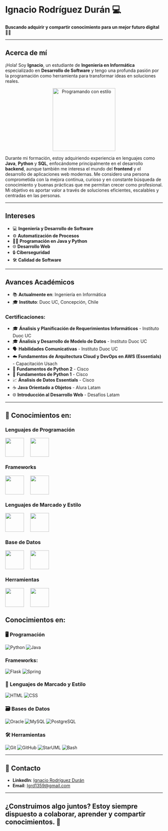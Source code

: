 # Ignacio Rodríguez Durán  💻
**Buscando adquirir y compartir conocimiento para un mejor futuro digital 👨‍💻** 

---

## **Acerca de mí**  
¡Hola! Soy **Ignacio**, un estudiante de **Ingeniería en Informática** especializado en **Desarrollo de Software** y tengo una profunda pasión por la programación como herramienta para transformar ideas en soluciones reales. 

<p align = "center">
<img src="https://media2.giphy.com/media/v1.Y2lkPTc5MGI3NjExYTFubzV1bTdzNDA5YzVza3RnM3ZtOHN1M2d2cjQyanV6MXJ4Z3FnZiZlcD12MV9pbnRlcm5hbF9naWZfYnlfaWQmY3Q9Zw/78XCFBGOlS6keY1Bil/giphy.gif" alt="Programando con estilo" width="200"/>
</p>

Durante mi formación, estoy adquiriendo experiencia en lenguajes como **Java**, **Python** y **SQL**, enfocándome principalmente en el desarrollo **backend**, aunque también me interesa el mundo del **frontend** y el desarrollo de aplicaciones web modernas. Me considero una persona comprometida con la mejora continua, curioso y en constante búsqueda de conocimiento y buenas prácticas que me permitan crecer como profesional. Mi objetivo es aportar valor a través de soluciones eficientes, escalables y centradas en las personas.

---

## **Intereses**  
- 💻 **Ingeniería y Desarrollo de Software**   
- ⚙️ **Automatización de Procesos**  
- 🧑‍💻 **Programación en Java y Python**  
- 🌐 **Desarrollo Web** 
- 🔒 **Ciberseguridad**  
- 🛠 **Calidad de Software** 

---

## **Avances Académicos**  
- 📚 **Actualmente en**: Ingeniería en Informática  
- 🎓 **Instituto**: Duoc UC, Concepción, Chile  

### **Certificaciones**:
- 🎓 **Ánalisis y Planificación de Requerimientos Informáticos** - Instituto Duoc UC
- 🎓 **Ánalisis y Desarrollo de Modelo de Datos** - Instituto Duoc UC
- 🗣️ **Habilidades Comunicativas** - Instituto Duoc UC
- ☁️ **Fundamentos de Arquitectura Cloud y DevOps en AWS (Essentials)** - Capacitación Usach
- 🐍 **Fundamentos de Python 2** - Cisco
- 🐍 **Fundamentos de Python 1** - Cisco  
- 📈 **Ánalisis de Datos Essentials** - Cisco 
- ☕ **Java Orientado a Objetos** - Alura Latam  
- 🌐 **Introducción al Desarrollo Web** - Desafíos Latam

---

<h2>🚀 Conocimientos en:</h2>

<div style="max-width: 600px; margin: auto;">

  <h3>Lenguajes de Programación</h3>
  <div style="display: flex; flex-wrap: wrap; gap: 20px; justify-content: flex-start;">
    <img src="https://cdn.jsdelivr.net/gh/devicons/devicon/icons/python/python-original.svg" height="60" style="animation: float 3s ease-in-out infinite;">
    <img src="https://cdn.jsdelivr.net/gh/devicons/devicon/icons/java/java-original.svg" height="60" style="animation: float 3s ease-in-out infinite;">
  </div>

  <h3>Frameworks</h3>
  <div style="display: flex; flex-wrap: wrap; gap: 20px; justify-content: flex-start;">
    <img src="https://cdn.jsdelivr.net/gh/devicons/devicon/icons/flask/flask-original.svg" height="60" style="animation: float 3s ease-in-out infinite;">
    <img src="https://cdn.jsdelivr.net/gh/devicons/devicon/icons/spring/spring-original.svg" height="60" style="animation: float 3s ease-in-out infinite;">
  </div>

  <h3>Lenguajes de Marcado y Estilo</h3>
  <div style="display: flex; flex-wrap: wrap; gap: 20px; justify-content: flex-start;">
    <img src="https://cdn.jsdelivr.net/gh/devicons/devicon/icons/html5/html5-original.svg" height="60" style="animation: float 3s ease-in-out infinite;">
    <img src="https://cdn.jsdelivr.net/gh/devicons/devicon/icons/css3/css3-original.svg" height="60" style="animation: float 3s ease-in-out infinite;">
  </div>

  <h3>Base de Datos</h3>
  <div style="display: flex; flex-wrap: wrap; gap: 20px; justify-content: flex-start;">
    <img src="https://cdn.jsdelivr.net/gh/devicons/devicon/icons/mysql/mysql-original.svg" height="60" style="animation: float 3s ease-in-out infinite;">
    <img src="https://cdn.jsdelivr.net/gh/devicons/devicon/icons/postgresql/postgresql-original.svg" height="60" style="animation: float 3s ease-in-out infinite;">
  </div>

  <h3>Herramientas</h3>
  <div style="display: flex; flex-wrap: wrap; gap: 20px; justify-content: flex-start;">
    <img src="https://cdn.jsdelivr.net/gh/devicons/devicon/icons/git/git-original.svg" height="60" style="animation: float 3s ease-in-out infinite;">
    <img src="https://cdn.jsdelivr.net/gh/devicons/devicon/icons/github/github-original.svg" height="60" style="animation: float 3s ease-in-out infinite;">
  </div>

</div>

## **Conocimientos en:**

### 🖥️ **Programación**
![Python](https://img.shields.io/badge/-Python-3776AB?logo=python&logoColor=white)  ![Java](https://img.shields.io/badge/-Java-007396?logo=java&logoColor=white)         

### **Frameworks:** 
![Flask](https://img.shields.io/badge/-Flask-000000?logo=flask&logoColor=white)  ![Spring](https://img.shields.io/badge/-Spring-6DB33F?logo=spring&logoColor=white)

### 📄 **Lenguajes de Marcado y Estilo**
![HTML](https://img.shields.io/badge/-HTML-E34F26?logo=html5&logoColor=white)  ![CSS](https://img.shields.io/badge/-CSS-1572B6?logo=css3&logoColor=white)

### 🗃️ **Bases de Datos**
![Oracle](https://img.shields.io/badge/-Oracle-F80000?logo=oracle&logoColor=white) ![MySQL](https://img.shields.io/badge/-MySQL-4479A1?logo=mysql&logoColor=white) ![PostgreSQL](https://img.shields.io/badge/-PostgreSQL-336791?logo=postgresql&logoColor=white)

### 🛠️ **Herramientas**
![Git](https://img.shields.io/badge/-Git-F05032?logo=git&logoColor=white) ![GitHub](https://img.shields.io/badge/-GitHub-181717?logo=github&logoColor=white) 
![StarUML](https://img.shields.io/badge/-StarUML-1B91F7?logo=appveyor&logoColor=white) ![Bash](https://img.shields.io/badge/-Bash-4EAA25?logo=gnubash&logoColor=white)

---

## 📲 **Contacto**  

- **LinkedIn**: [Ignacio Rodríguez Durán](https://www.linkedin.com/in/ignaciorodriguezduran/)  
- **Email**: [Igrd1359@gmail.com](mailto:Igrd1359@gmail.com)  

---

## ¿Construimos algo juntos? Estoy siempre dispuesto a colaborar, aprender y compartir conocimientos. 🤝 




